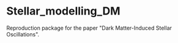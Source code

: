 # Stellar_modelling_DM
Reproduction package for the paper "Dark Matter-Induced Stellar Oscillations".
